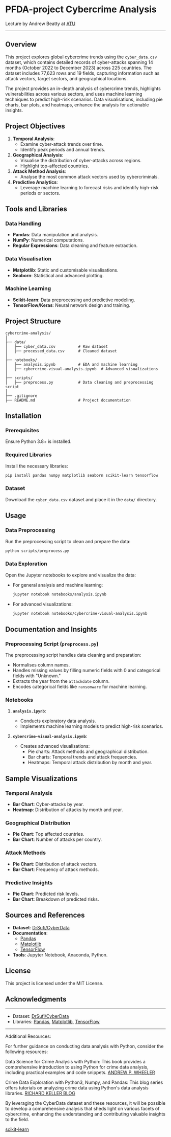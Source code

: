 # PFDA-project **Cybercrime Analysis**

Lecture by Andrew Beatty at [ATU](https://www.atu.ie/)

***

## Overview

This project explores global cybercrime trends using the `cyber_data.csv` dataset, which contains detailed records of cyber-attacks spanning 14 months (October 2022 to December 2023) across 225 countries. The dataset includes 77,623 rows and 19 fields, capturing information such as attack vectors, target sectors, and geographical locations.

The project provides an in-depth analysis of cybercrime trends, highlights vulnerabilities across various sectors, and uses machine learning techniques to predict high-risk scenarios. Data visualisations, including pie charts, bar plots, and heatmaps, enhance the analysis for actionable insights.

## Project Objectives

1. **Temporal Analysis**:
   - Examine cyber-attack trends over time.
   - Identify peak periods and annual trends.
2. **Geographical Analysis**:
   - Visualise the distribution of cyber-attacks across regions.
   - Highlight top-affected countries.
3. **Attack Method Analysis**:
   - Analyse the most common attack vectors used by cybercriminals.
4. **Predictive Analytics**:
   - Leverage machine learning to forecast risks and identify high-risk periods or sectors.

## Tools and Libraries

### Data Handling
- **Pandas**: Data manipulation and analysis.
- **NumPy**: Numerical computations.
- **Regular Expressions**: Data cleaning and feature extraction.

### Data Visualisation
- **Matplotlib**: Static and customisable visualisations.
- **Seaborn**: Statistical and advanced plotting.

### Machine Learning
- **Scikit-learn**: Data preprocessing and predictive modeling.
- **TensorFlow/Keras**: Neural network design and training.

## Project Structure

```plaintext
cybercrime-analysis/
│
├── data/
│   ├── cyber_data.csv          # Raw dataset
│   ├── processed_data.csv      # Cleaned dataset
│
├── notebooks/
│   ├── analysis.ipynb          # EDA and machine learning
│   ├── cybercrime-visual-analysis.ipynb  # Advanced visualizations
│
├── scripts/
│   ├── preprocess.py           # Data cleaning and preprocessing script
│
├── .gitignore
├── README.md                   # Project documentation
```

## Installation

### Prerequisites

Ensure Python 3.8+ is installed.

### Required Libraries

Install the necessary libraries:

```bash
pip install pandas numpy matplotlib seaborn scikit-learn tensorflow
```


### Dataset

Download the `cyber_data.csv` dataset and place it in the `data/` directory.

## Usage

### Data Preprocessing

Run the preprocessing script to clean and prepare the data:

```bash
python scripts/preprocess.py
```

### Data Exploration

Open the Jupyter notebooks to explore and visualize the data:

- For general analysis and machine learning:
  ```bash
  jupyter notebook notebooks/analysis.ipynb
  ```

- For advanced visualizations:
  ```bash
  jupyter notebook notebooks/cybercrime-visual-analysis.ipynb
  ```

## Documentation and Insights

### Preprocessing Script (`preprocess.py`)

The preprocessing script handles data cleaning and preparation:
- Normalises column names.
- Handles missing values by filling numeric fields with 0 and categorical fields with "Unknown."
- Extracts the year from the `attackdate` column.
- Encodes categorical fields like `ransomware` for machine learning.

### Notebooks

1. **`analysis.ipynb`**:
   - Conducts exploratory data analysis.
   - Implements machine learning models to predict high-risk scenarios.

2. **`cybercrime-visual-analysis.ipynb`**:
   - Creates advanced visualisations:
     - Pie charts: Attack methods and geographical distribution.
     - Bar charts: Temporal trends and attack frequencies.
     - Heatmaps: Temporal attack distribution by month and year.

## Sample Visualizations

### Temporal Analysis
- **Bar Chart**: Cyber-attacks by year.
- **Heatmap**: Distribution of attacks by month and year.

### Geographical Distribution
- **Pie Chart**: Top affected countries.
- **Bar Chart**: Number of attacks per country.

### Attack Methods
- **Pie Chart**: Distribution of attack vectors.
- **Bar Chart**: Frequency of attack methods.

### Predictive Insights
- **Pie Chart**: Predicted risk levels.
- **Bar Chart**: Breakdown of predicted risks.


## Sources and References

- **Dataset**: [DrSufi/CyberData](https://github.com/DrSufi/CyberData)
- **Documentation**:
  - [Pandas](https://pandas.pydata.org/)
  - [Matplotlib](https://matplotlib.org/)
  - [TensorFlow](https://tensorflow.org/)
- **Tools**: Jupyter Notebook, Anaconda, Python.

## License

This project is licensed under the MIT License.

## Acknowledgments

***
- Dataset: [DrSufi/CyberData](https://github.com/DrSufi/CyberData)
- Libraries: [Pandas](https://pandas.pydata.org/), [Matplotlib](https://matplotlib.org/), [TensorFlow](https://tensorflow.org/)

***

Additional Resources:

For further guidance on conducting data analysis with Python, consider the following resources:

Data Science for Crime Analysis with Python: This book provides a comprehensive introduction to using Python for crime data analysis, 
including practical examples and code snippets. 
[ANDREW P. WHEELER](https://andrewpwheeler.com/wp-content/uploads/2024/03/ds_pythoncrimeanalysis_earlyrelease-1.pdf?utm_source=chatgpt.com)

Crime Data Exploration with Python3, Numpy, and Pandas: This blog series offers tutorials on analyzing crime data using Python's 
data analysis libraries. [RICHARD KELLER BLOG](https://blog.richardkeller.net/crime-data-exploration-with-python3-numpy-and-pandas-part-1/?utm_source=chatgpt.com)

By leveraging the CyberData dataset and these resources, it will be possible to develop a comprehensive analysis that sheds light on various facets of cybercrime, enhancing the understanding and contributing valuable insights to the field.

[scikit-learn](https://scikit-learn.org/1.5/modules/generated/sklearn.model_selection.train_test_split.html)
